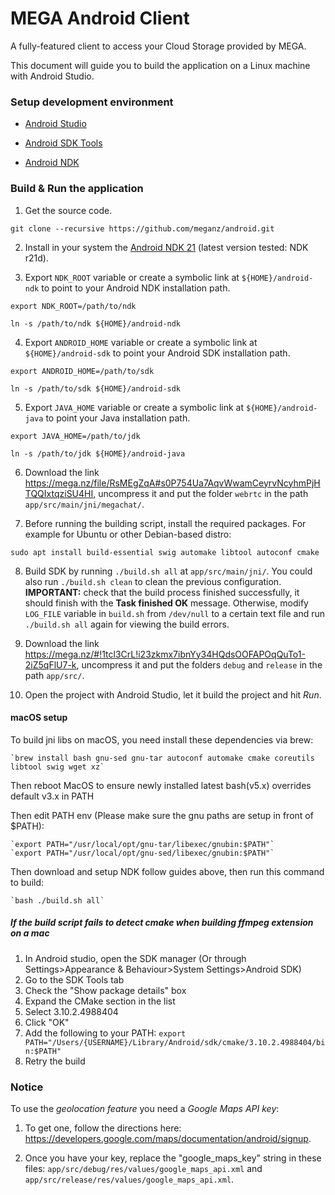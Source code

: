 MEGA Android Client
================

A fully-featured client to access your Cloud Storage provided by MEGA.

This document will guide you to build the application on a Linux machine with Android Studio.

### Setup development environment

* [Android Studio](https://developer.android.com/studio)

* [Android SDK Tools](https://developer.android.com/studio#Other)

* [Android NDK](https://developer.android.com/ndk/downloads)

### Build & Run the application

1. Get the source code.

```
git clone --recursive https://github.com/meganz/android.git
```

2. Install in your system the [Android NDK 21](https://dl.google.com/android/repository/android-ndk-r21d-linux-x86_64.zip) (latest version tested: NDK r21d).

3. Export `NDK_ROOT` variable or create a symbolic link at `${HOME}/android-ndk` to point to your Android NDK installation path.

```
export NDK_ROOT=/path/to/ndk
```
```
ln -s /path/to/ndk ${HOME}/android-ndk
```

4. Export `ANDROID_HOME` variable or create a symbolic link at `${HOME}/android-sdk` to point your Android SDK installation path.

```
export ANDROID_HOME=/path/to/sdk
```
```
ln -s /path/to/sdk ${HOME}/android-sdk
```

5. Export `JAVA_HOME` variable or create a symbolic link at `${HOME}/android-java` to point your Java installation path.

```
export JAVA_HOME=/path/to/jdk
```
```
ln -s /path/to/jdk ${HOME}/android-java
```

6. Download the link https://mega.nz/file/RsMEgZqA#s0P754Ua7AqvWwamCeyrvNcyhmPjHTQQIxtqziSU4HI, uncompress it and put the folder `webrtc` in the path `app/src/main/jni/megachat/`.

7. Before running the building script, install the required packages. For example for Ubuntu or other Debian-based distro:

```
sudo apt install build-essential swig automake libtool autoconf cmake
```

8. Build SDK by running `./build.sh all` at `app/src/main/jni/`. You could also run `./build.sh clean` to clean the previous configuration. **IMPORTANT:** check that the build process finished successfully, it should finish with the **Task finished OK** message. Otherwise, modify `LOG_FILE` variable in `build.sh` from `/dev/null` to a certain text file and run `./build.sh all` again for viewing the build errors.

9. Download the link https://mega.nz/#!1tcl3CrL!i23zkmx7ibnYy34HQdsOOFAPOqQuTo1-2iZ5qFlU7-k, uncompress it and put the folders `debug` and `release` in the path `app/src/`.

10. Open the project with Android Studio, let it build the project and hit _*Run*_.

#### macOS setup

To build jni libs on macOS, you need install these dependencies via brew:

    `brew install bash gnu-sed gnu-tar autoconf automake cmake coreutils libtool swig wget xz`

Then reboot MacOS to ensure newly installed latest bash(v5.x) overrides default v3.x in PATH

Then edit PATH env (Please make sure the gnu paths are setup in front of $PATH):

    `export PATH="/usr/local/opt/gnu-tar/libexec/gnubin:$PATH"`
    `export PATH="/usr/local/opt/gnu-sed/libexec/gnubin:$PATH"`

Then download and setup NDK follow guides above, then run this command to build:

    `bash ./build.sh all`


##### If the build script fails to detect cmake when building ffmpeg extension on a mac

1. In Android studio, open the SDK manager (Or through Settings>Appearance & Behaviour>System Settings>Android SDK)
2. Go to the SDK Tools tab
3. Check the "Show package details" box
4. Expand the CMake section in the list
5. Select 3.10.2.4988404
6. Click "OK"
7. Add the following to your PATH:
    `export PATH="/Users/{USERNAME}/Library/Android/sdk/cmake/3.10.2.4988404/bin:$PATH"`
8. Retry the build

### Notice

To use the *geolocation feature* you need a *Google Maps API key*:

1. To get one, follow the directions here: https://developers.google.com/maps/documentation/android/signup.

2. Once you have your key, replace the "google_maps_key" string in these files: `app/src/debug/res/values/google_maps_api.xml` and `app/src/release/res/values/google_maps_api.xml`.
